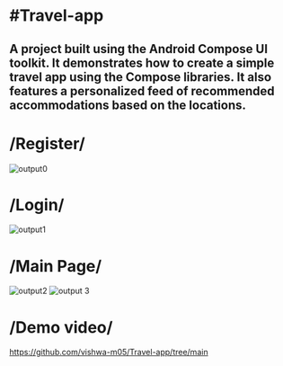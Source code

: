 #Travel-app
============
A project built using the Android Compose UI toolkit. It demonstrates how to create a simple travel app using the Compose libraries. It also features a personalized feed of recommended accommodations based on the locations.
------------------------------------------
/Register/
=====
![output0](https://github.com/user-attachments/assets/baada2dc-6891-4673-84c1-503881c0fc51)

/Login/
===
![output1](https://github.com/user-attachments/assets/80a9bd60-81c0-41cc-b7a2-4d7f0d4f7223)

/Main Page/
======
![output2](https://github.com/user-attachments/assets/1c5a71ef-44a7-4121-8787-136d17a19925)
![output 3](https://github.com/user-attachments/assets/add7b598-6b36-4825-a909-8af4227ddcda)

/Demo video/
====

https://github.com/vishwa-m05/Travel-app/tree/main

